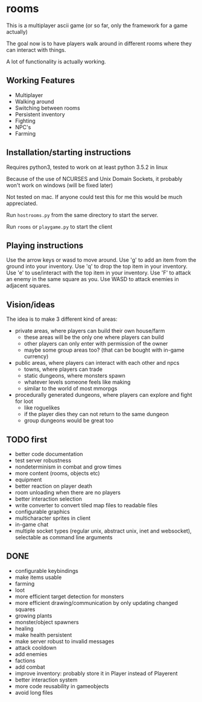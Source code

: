 # rooms

This is a multiplayer ascii game (or so far, only the framework for a game actually)

The goal now is to have players walk around in different rooms where they can interact with things.

A lot of functionality is actually working.

## Working Features

- Multiplayer
- Walking around
- Switching between rooms
- Persistent inventory
- Fighting 
- NPC's
- Farming

## Installation/starting instructions

Requires python3, tested to work on at least python 3.5.2 in linux

Because of the use of NCURSES and Unix Domain Sockets, it probably won't work on windows (will be fixed later)

Not tested on mac. If anyone could test this for me this would be much appreciated.

Run `hostrooms.py` from the same directory to start the server.

Run `rooms` or `playgame.py` to start the client

## Playing instructions

Use the arrow keys or wasd to move around.
Use 'g' to add an item from the ground into your inventory.
Use 'q' to drop the top item in your inventory.
Use 'e' to use/interact with the top item in your inventory.
Use 'F' to attack an enemy in the same square as you.
Use WASD to attack enemies in adjacent squares.


## Vision/ideas

The idea is to make 3 different kind of areas:

- private areas, where players can build their own house/farm
  * these areas will be the only one where players can build
  * other players can only enter with permission of the owner
  * maybe some group areas too? (that can be bought with in-game currency)
- public areas, where players can interact with each other and npcs
  * towns, where players can trade
  * static dungeons, where monsters spawn
  * whatever levels someone feels like making
  * similar to the world of most mmorpgs
- procedurally generated dungeons, where players can explore and fight for loot
  * like roguelikes
  * if the player dies they can not return to the same dungeon
  * group dungeons would be great too

## TODO first

- better code documentation
- test server robustness
- nondeterminism in combat and grow times
- more content (rooms, objects etc)
- equipment
- better reaction on player death
- room unloading when there are no players
- better interaction selection
- write converter to convert tiled map files to readable files
- configurable graphics
- multicharacter sprites in client
- in-game chat
- multiple socket types (regular unix, abstract unix, inet and websocket), selectable as command line arguments

## DONE

- configurable keybindings
- make items usable
- farming
- loot
- more efficient target detection for monsters
- more efficient drawing/communication by only updating changed squares
- growing plants
- monster/object spawners
- healing
- make health persistent
- make server robust to invalid messages
- attack cooldown
- add enemies
- factions
- add combat
- improve inventory: probably store it in Player instead of Playerent
- better interaction system
- more code reusability in gameobjects
- avoid long files
